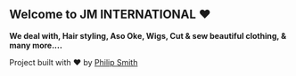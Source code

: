 ## Welcome to JM INTERNATIONAL ❤️

<strong> We deal with, Hair styling, Aso Oke, Wigs, Cut & sew beautiful clothing, & many more....</strong>

<p> Project built with ❤️ by <a href="https://Instagram.com/the_real_philip617">Philip Smith</a>


